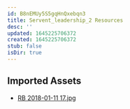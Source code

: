 ```yaml
---
id: B8nEMUy5S5gqHnQxebqn3
title: Servent_leadership_2 Resources
desc: ''
updated: 1645225706372
created: 1645225706372
stub: false
isDir: true
---
```

## Imported Assets
- [RB 2018-01-11 17.jpg](/assets/rb-2018-01-11-17.jpg)
